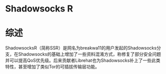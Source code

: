 # Shadowsocks R

# 综述

ShadowsocksR（简称SSR）是网名为breakwa11的用户发起的Shadowsocks分支，在Shadowsocks的基础上增加了一些资料混淆方式，称修复了部分安全问题并可以提高QoS优先级。后来贡献者Librehat也为Shadowsocks补上了一些此类特性，甚至增加了类似Tor的可插拔传输层功能。